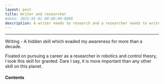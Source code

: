 ```yaml
---
layout: post
title: Writer and researcher
#date: 2022-01-01 00:00:00-0000
description: A writer needs to research and a researcher needs to write.
---
```

---

Writing - A hidden skill which evaded my awareness for more than a decade.

Fixated on pursuing a career as a researcher in robotics and control theory, I took this skill for granted. Dare I say, it is more important than any other skill on this planet.

#### Contents
